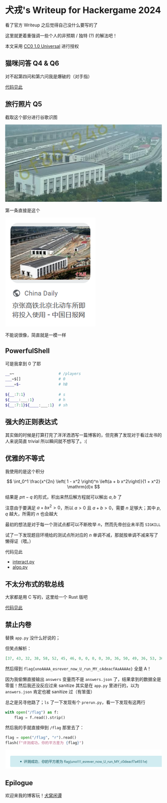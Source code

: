 # 犬戎's Writeup for Hackergame 2024

看了官方 Writeup 之后觉得自己没什么要写的了

这里就更着重强调一些个人的非预期 / 独特 (?) 的解法吧！

本文采用 [CC0 1.0 Universal](https://creativecommons.org/publicdomain/zero/1.0/) 进行授权

## 猫咪问答 Q4 & Q6

对不起第四问和第六问我是爆破的（对手指）

[代码见此](catquiz/crack.py)

## 旅行照片 Q5

截取这个部分进行谷歌识图

![building.png](travel/building.png)

第一条直接是这个

![search_result.png](travel/search_result.png)

不能说很像，简直就是一模一样

## PowerfulShell

可是我拿到 0 了耶

```sh
__=~                    # /players
___=$[]                 # 0
____=$-                 # hB

${__:7:1}               # s
${____:___:1}           # h
${__:7:1}${____:___:1}  # sh
```

## 强大的正则表达式

其实做的时候是打算打完了洋洋洒洒写一篇博客的，但完赛了发现对于看过龙书的人来说简直 trivial 所以瞬间就不想写了。:(

## 优雅的不等式 

我使用的是这个积分

$$
\int_0^1 \frac{x^{2n} \left( 1 - x^2 \right)^n \left(a + b x^2\right)}{1 + x^2} \mathrm{d}x
$$

结果是 $p\pi - q$ 的形式，积出来然后解方程就可以解出 $a, b$ 了

注意由于要满足 $a + bx^2 > 0$，所以 $a > 0$ 且 $a + b > 0$，需要 $n$ 足够大；其中 $p, q$ 越大，所需的 $n$ 也会越大

最初的想法是对于每一个测试点都可以不断枚举 $n$，然而先帝创业未半而 `SIGKILL`

试了一下发现题目环境给的测试点所对应的 $n$ 单调不减，那就按单调不减来写了懒得证（喂。）

代码见此
- [interact.py](attention/interact.py)
- [algo.py](attention/algo.py)

## 不太分布式的软总线

大家都是用 C 写的，这里给一个 Rust 版吧

[代码见此](dbus/main.rs)

## 禁止内卷

替换 `app.py` 没什么好说的；

但笑点解析：

```json
[37, 43, 32, 38, 58, 52, 45, 46, 0, 0, 0, 0, 30, 36, 50, 49, 36, 53, 36, 49, 30, 45, 46, 54, 30, 20, 30, 49, 52, 45, 30, 12, 24, 30, 34, 0, 35, 36, 32, 34, 37, 0, 32, 0, 0, 0, 0, 36, 60]
```
然后得到 `flag{unoAAAA_esrever_now_U_run_MY_cAdeacfAaAAAAe}` 全是 A！

因为我偷懒直接输出 `answers` 变量而不是 `answers.json` 了，结果拿到的数据全是零蛋！然后我还没反应过来 sanitize 其实是在 `app.py` 里进行的，以为 `answers.json` 肯定也被 sanitize 过（有笨蛋）

总之是另寻他路了；`ls` 了一下发现有个 `prerun.py`，看一下发现有这两行

```python
with open("/flag") as f: 
    flag = f.read().strip()
```

然后我的手就直接伸到 `/flag` 那里去了：

```python
flag = open("/flag", "r").read()
flash(f"评测成功，你的平方差为 {flag}")
```

![flag.png](involution/flag.png)

## Epilogue
欢迎来我的博客玩！[犬窝闲谭](https://inuebisu.cn)